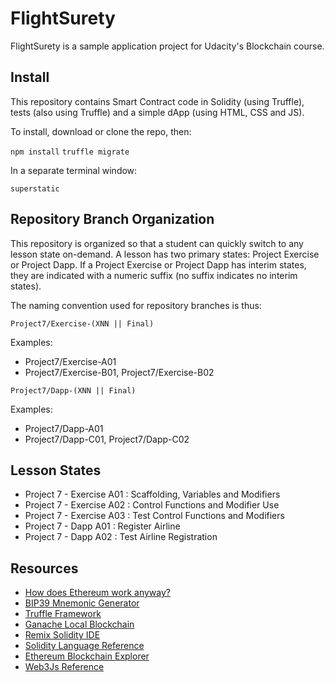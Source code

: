 # FlightSurety

FlightSurety is a sample application project for Udacity's Blockchain course.

## Install

This repository contains Smart Contract code in Solidity (using Truffle), tests (also using Truffle) and a simple dApp (using HTML, CSS and JS).

To install, download or clone the repo, then:

`npm install`
`truffle migrate`

In a separate terminal window:

`superstatic`

## Repository Branch Organization

This repository is organized so that a student can quickly switch to any lesson state on-demand. A lesson has two primary states: Project Exercise or Project Dapp. If a Project Exercise or Project Dapp has interim states, they are indicated with a numeric suffix (no suffix indicates no interim states). 

The naming convention used for repository branches is thus:

`Project7/Exercise-(XNN || Final)`

Examples: 
* Project7/Exercise-A01
* Project7/Exercise-B01, Project7/Exercise-B02

`Project7/Dapp-(XNN || Final)`

Examples: 
* Project7/Dapp-A01
* Project7/Dapp-C01, Project7/Dapp-C02

## Lesson States

* Project 7 - Exercise A01 : Scaffolding, Variables and Modifiers
* Project 7 - Exercise A02 : Control Functions and Modifier Use
* Project 7 - Exercise A03 : Test Control Functions and Modifiers
* Project 7 - Dapp A01 : Register Airline
* Project 7 - Dapp A02 : Test Airline Registration

## Resources

* [How does Ethereum work anyway?](https://medium.com/@preethikasireddy/how-does-ethereum-work-anyway-22d1df506369)
* [BIP39 Mnemonic Generator](https://iancoleman.io/bip39/)
* [Truffle Framework](http://truffleframework.com/)
* [Ganache Local Blockchain](http://truffleframework.com/ganache/)
* [Remix Solidity IDE](https://remix.ethereum.org/)
* [Solidity Language Reference](http://solidity.readthedocs.io/en/v0.4.24/)
* [Ethereum Blockchain Explorer](https://etherscan.io/)
* [Web3Js Reference](https://github.com/ethereum/wiki/wiki/JavaScript-API)